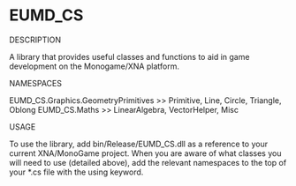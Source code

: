 EUMD_CS
=======

DESCRIPTION

A library that provides useful classes and functions to aid in game development 
on the Monogame/XNA platform.

NAMESPACES

EUMD_CS.Graphics.GeometryPrimitives >> Primitive, Line, Circle, Triangle, Oblong
EUMD_CS.Maths >> LinearAlgebra, VectorHelper, Misc

USAGE

To use the library, add bin/Release/EUMD_CS.dll as a reference to your current
XNA/MonoGame project.
When you are aware of what classes you will need to use (detailed above), add 
the relevant namespaces to the top of your *.cs file with the using keyword.


